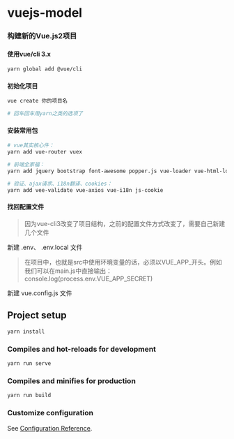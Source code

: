 # vuejs-model

### 构建新的Vue.js2项目

#### 使用vue/cli 3.x
```bash
yarn global add @vue/cli
```

#### 初始化项目
```bash
vue create 你的项目名

# 回车回车用yarn之类的选项了
```

#### 安装常用包
```bash
# vue其实核心件：
yarn add vue-router vuex

# 前端全家福：
yarn add jquery bootstrap font-awesome popper.js vue-loader vue-html-loader vue-style-loader css-loader

# 验证、ajax请求、i18n翻译、cookies：
yarn add vee-validate vue-axios vue-i18n js-cookie
```

#### 找回配置文件
> 因为vue-cli3改变了项目结构，之前的配置文件方式改变了，需要自己新建几个文件

新建 .env、 .env.local 文件
> 在项目中，也就是src中使用环境变量的话，必须以VUE_APP_开头。例如我们可以在main.js中直接输出：console.log(process.env.VUE_APP_SECRET)

新建 vue.config.js 文件


## Project setup
```
yarn install
```

### Compiles and hot-reloads for development
```
yarn run serve
```

### Compiles and minifies for production
```
yarn run build
```

### Customize configuration
See [Configuration Reference](https://cli.vuejs.org/config/).
